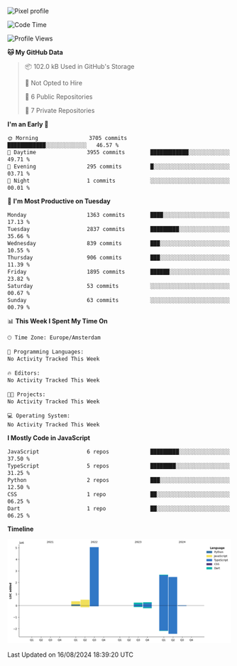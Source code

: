 ![Pixel profile](https://pixel-profile.vercel.app/api/github-stats?username=Atchferox&screen_effect=true&theme=rainbow
)


<!--START_SECTION:waka-->
![Code Time](http://img.shields.io/badge/Code%20Time-402%20hrs%2046%20mins-blue)

![Profile Views](http://img.shields.io/badge/Profile%20Views-1-blue)

**🐱 My GitHub Data** 

> 📦 102.0 kB Used in GitHub's Storage 
 > 
> 🚫 Not Opted to Hire
 > 
> 📜 6 Public Repositories 
 > 
> 🔑 7 Private Repositories 
 > 
**I'm an Early 🐤** 

```text
🌞 Morning                3705 commits        ████████████░░░░░░░░░░░░░   46.57 % 
🌆 Daytime                3955 commits        ████████████░░░░░░░░░░░░░   49.71 % 
🌃 Evening                295 commits         █░░░░░░░░░░░░░░░░░░░░░░░░   03.71 % 
🌙 Night                  1 commits           ░░░░░░░░░░░░░░░░░░░░░░░░░   00.01 % 
```
📅 **I'm Most Productive on Tuesday** 

```text
Monday                   1363 commits        ████░░░░░░░░░░░░░░░░░░░░░   17.13 % 
Tuesday                  2837 commits        █████████░░░░░░░░░░░░░░░░   35.66 % 
Wednesday                839 commits         ███░░░░░░░░░░░░░░░░░░░░░░   10.55 % 
Thursday                 906 commits         ███░░░░░░░░░░░░░░░░░░░░░░   11.39 % 
Friday                   1895 commits        ██████░░░░░░░░░░░░░░░░░░░   23.82 % 
Saturday                 53 commits          ░░░░░░░░░░░░░░░░░░░░░░░░░   00.67 % 
Sunday                   63 commits          ░░░░░░░░░░░░░░░░░░░░░░░░░   00.79 % 
```


📊 **This Week I Spent My Time On** 

```text
🕑︎ Time Zone: Europe/Amsterdam

💬 Programming Languages: 
No Activity Tracked This Week

🔥 Editors: 
No Activity Tracked This Week

🐱‍💻 Projects: 
No Activity Tracked This Week

💻 Operating System: 
No Activity Tracked This Week
```

**I Mostly Code in JavaScript** 

```text
JavaScript               6 repos             █████████░░░░░░░░░░░░░░░░   37.50 % 
TypeScript               5 repos             ████████░░░░░░░░░░░░░░░░░   31.25 % 
Python                   2 repos             ███░░░░░░░░░░░░░░░░░░░░░░   12.50 % 
CSS                      1 repo              ██░░░░░░░░░░░░░░░░░░░░░░░   06.25 % 
Dart                     1 repo              ██░░░░░░░░░░░░░░░░░░░░░░░   06.25 % 
```



**Timeline**

![Lines of Code chart](https://raw.githubusercontent.com/Atchferox/Atchferox/main/assets/bar_graph.png)


 Last Updated on 16/08/2024 18:39:20 UTC
<!--END_SECTION:waka-->
